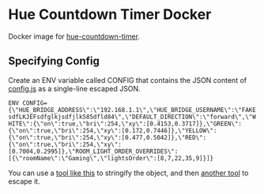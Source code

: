 # Hue Countdown Timer Docker

Docker image for [hue-countdown-timer](https://github.com/ThomPatterson/hue-countdown-timer).

## Specifying Config

Create an ENV variable called CONFIG that contains the JSON content of [config.js](https://github.com/ThomPatterson/hue-countdown-timer/blob/master/config.js) as a single-line escaped JSON.

`ENV CONFIG={\"HUE_BRIDGE_ADDRESS\":\"192.168.1.1\",\"HUE_BRIDGE_USERNAME\":\"FAKEsdfLKJEFsdfglkjsdfjlk585dfld84\",\"DEFAULT_DIRECTION\":\"forward\",\"WHITE\":{\"on\":true,\"bri\":254,\"xy\":[0.4153,0.3717]},\"GREEN\":{\"on\":true,\"bri\":254,\"xy\":[0.172,0.7446]},\"YELLOW\":{\"on\":true,\"bri\":254,\"xy\":[0.477,0.5042]},\"RED\":{\"on\":true,\"bri\":254,\"xy\":[0.7004,0.2995]},\"ROOM_LIGHT_ORDER_OVERRIDES\":[{\"roomName\":\"Gaming\",\"lightsOrder\":[8,7,22,35,9]}]}`

You can use a [tool like this](http://rantz.net/tools/stringify/index.php) to stringify the object, and then [another tool](https://codebeautify.org/json-escape-unescape) to escape it.

